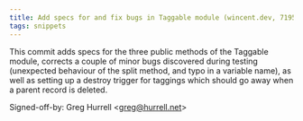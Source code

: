 ```yaml
---
title: Add specs for and fix bugs in Taggable module (wincent.dev, 719595d)
tags: snippets
---
```


This commit adds specs for the three public methods of the Taggable module, corrects a couple of minor bugs discovered during testing (unexpected behaviour of the split method, and typo in a variable name), as well as setting up a destroy trigger for taggings which should go away when a parent record is deleted.

Signed-off-by: Greg Hurrell &lt;greg@hurrell.net&gt;

